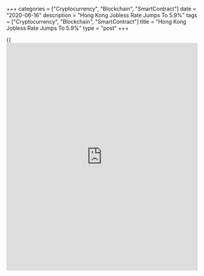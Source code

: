 +++
categories = ["Cryptocurrency", "Blockchain", "SmartContract"]
date = "2020-06-16"
description = "Hong Kong Jobless Rate Jumps To 5.9%"
tags = ["Cryptocurrency", "Blockchain", "SmartContract"]
title = "Hong Kong Jobless Rate Jumps To 5.9%"
type = "post"
+++

{{<iframe id="large-banner" src="https://www.bounty.group/#slide=15.0" width="100%" height="600" scrolling="no" style="border: 0px solid rgb(216, 221, 230); border-radius: 3px;">}}

Hong Kong's jobless rate rose sharply during the March to May period to
the highest level in over fifteen years, data from the Census and
Statistics Department showed on Tuesday.

The jobless rate increased to 5.9 percent during the March to May period
from 5.2 percent during February to April.

The latest unemployment rate was the highest in over 15 years and
surpassed the peak of 5.5 percent logged during the global financial
crisis of 2008-09.

The underemployment rate climbed to 3.5 percent in March-May from 3.1
percent in February-April. That was the highest in nearly 17 years.

The number of unemployed persons increased to 230,400 during the three
months ended May from 202,500 in the preceding period.

The employment declined by around 37,900 persons to 3.619 million during
the March to May period.

"The labor market showed further deterioration in March - May 2020 as a
wide range of economic activities stayed in the doldrums," the Secretary
for Labor and Welfare Law Chi-kwong said.

"While the local epidemic situation has abated, it will take time for
local economic activities to return to normal...the labor market will
still face pressure in the near term, yet the pace of deterioration may
decelerate."

For comments and feedback [contact](https://www.playgroundfx.com/contact/): editorial@rtt[news](https://www.letsplayfx.com/blog/forex-news-website/).com

[Economic News][1]

 **What parts of the world are seeing the best (and worst) economic
performances lately? Click[here][2] to check out our [Econ Scorecard][2]
and find out! See up-to-the-moment [ranking](https://www.playgroundfx.com/blog/crypto-exchange-ranking/)s for the best and worst
performers in [GDP][3], [unemployment rate][4], [inflation][5] and much
more.**

   1. www.rtt[news](https://www.letsplayfx.com/blog/forex-news-website/).com/Content/EconomicNews.aspx
   2. www.rtt[news](https://www.letsplayfx.com/blog/forex-news-website/).com/economic-scorecard/world-rank/PPI/highest-performance.aspx
   3. www.rtt[news](https://www.letsplayfx.com/blog/forex-news-website/).com/economic-scorecard/world-rank/GDP/highest-performance.aspx
   4. www.rtt[news](https://www.letsplayfx.com/blog/forex-news-website/).com/economic-scorecard/world-rank/unemployment-rate/lowest-performance.aspx
   5. www.rtt[news](https://www.letsplayfx.com/blog/forex-news-website/).com/economic-scorecard/world-rank/CPI/highest-performance.aspx